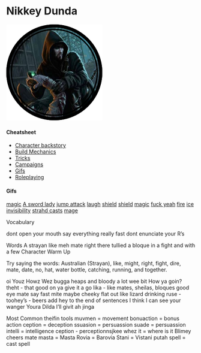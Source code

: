 # Nikkey Dunda 

![](images/token.png)

#### Cheatsheet
- [Character backstory](files/bio.md)
- [Build Mechanics](files/build.md)
- [Tricks](files/tricks.md)
- [Campaigns](files/campaigns.md)
- [Gifs](files/gifs.md)
- [Roleplaying](file/roleplaying.md)

#### Gifs
[magic](https://media.giphy.com/media/l0ExsgrTuACbtPaqQ/giphy.gif)
[A sword lady](http://i.imgur.com/3y4vS0Y.gif)
[jump attack](https://media.giphy.com/media/eB7gTUicfV8Mo/giphy.gif)
[laugh](https://media.giphy.com/media/WgGXJCT4bfZn2/giphy.gif)
[shield](https://media.giphy.com/media/ZbH66DbakHmN8JRkeK/giphy.gif)
[shield](https://media.giphy.com/media/l0HlymZ7Jv6JoiYjC/giphy.gif)
[magic](https://media.giphy.com/media/12NUbkX6p4xOO4/giphy.gif)
[fuck yeah](https://media.giphy.com/media/Qw4X3FoEIKfJPVur4ME/giphy.gif)
[fire](https://media.giphy.com/media/VxO2KjsT6NlpC/giphy.gif)
[ice](https://media.giphy.com/media/QYSZWvBhlfQTL8Fapy/giphy.gif)
[invisibility](https://media.giphy.com/media/Qfo0gkQUepOm2TY3Ny/giphy.gif)
[strahd casts](https://media2.giphy.com/media/bx7jfGscJsm9a/giphy.gif?cid=ecf05e478438f2158765b9f0c6429bd3f082feccb962fafb&rid=giphy.gif)
[mage](https://media0.giphy.com/media/29I6nrDAfZm195rmLH/giphy.gif?cid=ecf05e478136b4ba1363bfdde85a955664e38972accaf1bf&rid=giphy.gif)

Vocabulary

dont open your mouth
say everything really fast
dont enunciate your R’s

Words
A strayan like meh mate right there tullied a bloque in a fight and with a few 
Character Warm Up

Try saying the words: Australian (Strayan), like, might, right, fight, dire, mate, date, no, hat, water bottle, catching, running, and together.

oi
Youz 
Howz
Wez
bugga
heaps and bloody a lot
wee bit
How ya goin?
theht - that
good on ya
give it a go
lika - like
mates, sheilas, bloques
good eye mate say fast
mite maybe 
cheeky
flat out like lizard drinking
ruse - 
toohey’s - beers
add hey to the end of sentences
I think I can see your wanger
Youra Dilda
I’ll givit ah jinga

Most Common
theifin tools 
muvmen = movement
bonuaction = bonus action
ception = deception
ssuasion = persuassion
suade = persuassion
intelli = intelligence 
ception - perceptionnsjkee
whez it = where is it
 Blimey
 cheers mate
masta = Masta
Rovia = Barovia
Stani = Vistani
putah spell = cast spell































